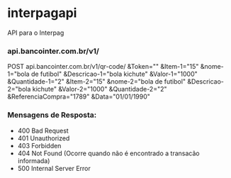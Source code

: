 # interpagapi
API para o Interpag

### api.bancointer.com.br/v1/

POST
api.bancointer.com.br/v1/qr-code/
&Token=""
&Item-1="15"
&nome-1="bola de futibol"
&Descricao-1="bola kichute"
&Valor-1="1000"
&Quantidade-1="2"
&Item-2="15"
&nome-2="bola de futibol"
&Descricao-2="bola kichute"
&Valor-2="1000"
&Quantidade-2="2"
&ReferenciaCompra="1789"
&Data="01/01/1990"



### Mensagens de Resposta:
- 400	Bad Request
- 401	Unauthorized
- 403	Forbidden
- 404	Not Found (Ocorre quando não é encontrado a transacão informada)
- 500	Internal Server Error


